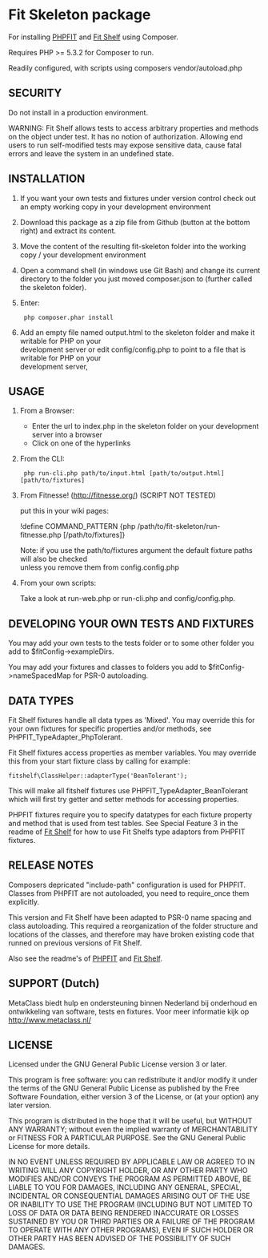 Fit Skeleton package 
====================

For installing [PHPFIT](https://github.com/metaclass-nl/phpfit) and [Fit Shelf](https://github.com/metaclass-nl/fit-shelf) using Composer. 

Requires PHP >= 5.3.2 for Composer to run.

Readily configured, with scripts using composers vendor/autoload.php


SECURITY
--------
Do not install in a production environment.

WARNING: Fit Shelf allows tests to access arbitrary properties and methods on the object under test. 
It has no notion of authorization. Allowing end users to run self-modified tests may expose sensitive 
data, cause fatal errors and leave the system in an undefined state. 


INSTALLATION
------------

1. If you want your own tests and fixtures under version control check out an empty working copy 
   in your development environment

2. Download this package as a zip file from Github (button at the bottom right) and extract its content. 

3. Move the content of the resulting fit-skeleton folder into the working copy / your development environment

4. Open a command shell (in windows use Git Bash) and change its current directory to the folder you just moved 
   composer.json to (further called the skeleton folder).

5. Enter:  

		php composer.phar install
  
6. Add an empty file named output.html to the skeleton folder and make it writable for PHP on your  
   development server or edit config/config.php to point to a file that is writable for PHP on your  
   development server,  


USAGE
-----

1. From a Browser: 
   - Enter the url to index.php in the skeleton folder on your development server into a browser  
   - Click on one of the hyperlinks  
   
2. From the CLI:

	    php run-cli.php path/to/input.html [path/to/output.html] [path/to/fixtures]  
	
3) From Fitnesse! (http://fitnesse.org/) (SCRIPT NOT TESTED)

   put this in your wiki pages:  
	
      !define COMMAND_PATTERN {php /path/to/fit-skeleton/run-fitnesse.php [/path/to/fixtures]}  

    Note: if you use the path/to/fixtures argument the default fixture paths will also be checked  
    unless you remove them from config.config.php

4) From your own scripts:  

   Take a look at run-web.php or run-cli.php and config/config.php. 


DEVELOPING YOUR OWN TESTS AND FIXTURES
--------------------------------------

You may add your own tests to the tests folder or to some other folder you add to $fitConfig->exampleDirs.

You may add your fixtures and classes to folders you add to $fitConfig->nameSpacedMap for PSR-0 autoloading.
 
DATA TYPES
----------
Fit Shelf fixtures handle all data types as 'Mixed'. You may override this for your own fixtures 
for specific properties and/or methods, see PHPFIT_TypeAdapter_PhpTolerant.

Fit Shelf fixtures access properties as member variables. You may override this from your start fixture class 
by calling for example:

	fitshelf\ClassHelper::adapterType('BeanTolerant');
	
This will make all fitshelf fixtures use PHPFIT_TypeAdapter_BeanTolerant which will first try 
getter and setter methods for accessing properties.

PHPFIT fixtures require you to specify datatypes for each fixture property and method that is
used from test tables.  See Special Feature 3 in the readme of [Fit Shelf](https://github.com/metaclass-nl/fit-shelf)
for how to use Fit Shelfs type adaptors from PHPFIT fixtures.

RELEASE NOTES
-------------

Composers depricated "include-path" configuration is used for PHPFIT.
Classes from PHPFIT are not autoloaded, you need to require_once them explicitly.

This version and Fit Shelf have been adapted to PSR-0 name spacing and class autoloading.
This required a reorganization of the folder structure and locations of the classes, 
and therefore may have broken existing code that runned on previous versions of Fit Shelf.  

Also see the readme's of [PHPFIT](https://github.com/metaclass-nl/phpfit) and [Fit Shelf](https://github.com/metaclass-nl/fit-shelf).

   
SUPPORT (Dutch)
---------------

MetaClass biedt hulp en ondersteuning binnen Nederland bij onderhoud 
en ontwikkeling van software, tests en fixtures. 
Voor meer informatie kijk op http://www.metaclass.nl/

LICENSE
-------

Licensed under the GNU General Public License version 3 or later.

This program is free software: you can redistribute it and/or modify
it under the terms of the GNU General Public License as published by
the Free Software Foundation, either version 3 of the License, or
(at your option) any later version.

This program is distributed in the hope that it will be useful,
but WITHOUT ANY WARRANTY; without even the implied warranty of
MERCHANTABILITY or FITNESS FOR A PARTICULAR PURPOSE.  See the
GNU General Public License for more details.

IN NO EVENT UNLESS REQUIRED BY APPLICABLE LAW OR AGREED TO IN WRITING
WILL ANY COPYRIGHT HOLDER, OR ANY OTHER PARTY WHO MODIFIES AND/OR CONVEYS
THE PROGRAM AS PERMITTED ABOVE, BE LIABLE TO YOU FOR DAMAGES, INCLUDING ANY
GENERAL, SPECIAL, INCIDENTAL OR CONSEQUENTIAL DAMAGES ARISING OUT OF THE
USE OR INABILITY TO USE THE PROGRAM (INCLUDING BUT NOT LIMITED TO LOSS OF
DATA OR DATA BEING RENDERED INACCURATE OR LOSSES SUSTAINED BY YOU OR THIRD
PARTIES OR A FAILURE OF THE PROGRAM TO OPERATE WITH ANY OTHER PROGRAMS),
EVEN IF SUCH HOLDER OR OTHER PARTY HAS BEEN ADVISED OF THE POSSIBILITY OF
SUCH DAMAGES.


